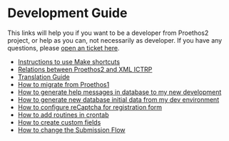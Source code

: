 Development Guide
=================

This links will help you if you want to be a developer from Proethos2 project, or help as you can, not necessarily as developer.
If you have any questions, please [open an ticket here](https://github.com/bireme/proethos2/issues).

- [Instructions to use Make shortcuts](make-shortcuts.md)
- [Relations between Proethos2 and XML ICTRP](relations-between-proethos2-and-XML-ICTRP.md)
- [Translation Guide](doc/translation-guide.md)
- [How to migrate from Proethos1](how-to/how-to-migrate-from-proethos1.md)
- [How to generate help messages in database to my new development](how-to/how-to-generate-help-messages-in-database-to-my-new-development.md)
- [How to generate new database initial data from my dev environment](how-to/how-to-generate-new-database-initial-data-from-my-dev-environment.md)
- [How to configure reCaptcha for registration form](how-to/how-to-configure-recaptcha-for-registration-form.md)
- [How to add routines in crontab](how-to/how-to-add-routines-in-crontab.md)
- [How to create custom fields](how-to/how-to-create-custom-fields.md)
- [How to change the Submission Flow](how-to/how-to-change-the-submission-flow.md)
